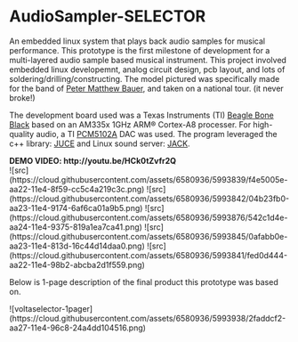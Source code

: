 # AudioSampler-SELECTOR

An embedded linux system that plays back audio samples for musical performance. This prototype is the first milestone of development for a multi-layered audio sample based musical instrument. This project involved embedded linux developemnt, analog circuit design, pcb layout, and lots of soldering/drilling/constructing. The model pictured was specifically made for the band of <a href="http://petermatthewbauer.com/" target="_blank">Peter Matthew Bauer</a>, and taken on a national tour. (it never broke!)

<p>The development board used was a Texas Instruments (TI) <a href="http://beagleboard.org/BLACK" target="_blank">Beagle Bone Black</a> based on an AM335x 1GHz ARM® Cortex-A8 processer. For high-quality audio, a TI <a href="http://www.ti.com/product/pcm5102a/description" target="_blank">PCM5102A</a> DAC was used. The program leveraged the c++ library: <a href="http://www.juce.com/" target="_blank">JUCE</a> and Linux sound server: <a href="http://jackaudio.org/" target="_blank">JACK</a>.</p>
<b> DEMO VIDEO: http://youtu.be/HCk0tZvfr2Q</b><br>
![src](https://cloud.githubusercontent.com/assets/6580936/5993839/f4e5005e-aa22-11e4-8f59-cc5c4a219c3c.png)
![src](https://cloud.githubusercontent.com/assets/6580936/5993842/04b23fb0-aa23-11e4-9174-6af6ca01a9b5.png)
![src](https://cloud.githubusercontent.com/assets/6580936/5993876/542c1d4e-aa24-11e4-9375-819a1ea7ca41.png)
![src](https://cloud.githubusercontent.com/assets/6580936/5993845/0afabb0e-aa23-11e4-813d-16c44d14daa0.png)
![src](https://cloud.githubusercontent.com/assets/6580936/5993841/fed0d444-aa22-11e4-98b2-abcba2d1f559.png)
<p> Below is 1-page description of the final product this prototype was based on.</p>
![voltaselector-1pager](https://cloud.githubusercontent.com/assets/6580936/5993938/2faddcf2-aa27-11e4-96c8-24a4dd104516.png)


